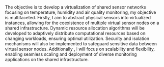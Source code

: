 The objective is to develop a virtualization of shared sensor networks focusing on temperature, humidity and air quality
monitoring, my objective is multifaceted. Firstly, I aim to abstract physical sensors into virtualized instances, allowing for
the coexistence of multiple virtual sensor nodes on a shared infrastructure. Dynamic resource allocation algorithms will be
developed to adaptively distribute computational resources based on changing workloads, ensuring optimal utilization. Security
and isolation mechanisms will also be implemented to safeguard sensitive data between virtual sensor nodes.
Additionally , I will focus on scalability and flexibility, enabling seamless scaling and deployment of diverse monitoring
applications on the shared infrastructure.


